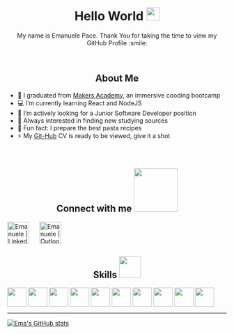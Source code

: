 <h1 align='center'> Hello World <img src = "https://raw.githubusercontent.com/MartinHeinz/MartinHeinz/master/wave.gif" width = 30px> </h1>

<p align='center' size='60px' >My name is Emanuele Pace. Thank You for taking the time to view my GitHub Profile :smile: </p>

<div align='left' size='100px'> 

<br>

<h2 align='center'> About Me </h2>


- :blue_book:  I graduated from [Makers Academy](https://www.makers.tech), an immersive cooding bootcamp
- :computer:  I’m currently learning React and NodeJS
- :office:  I’m actively looking for a Junior Software Developer position
- 🤔  Always interested in finding new studying sources
- :spaghetti: Fun fact: I prepare the best pasta recipes
- ⚡ My [Git-Hub](https://github.com/Emanuele-20/CV) CV is ready to be viewed, give it a shot


<br/>

</div>
<h2 align='center'> Connect with me <img src='https://raw.githubusercontent.com/ShahriarShafin/ShahriarShafin/main/Assets/handshake.gif' width="100px"> </h2>


  
[<img style="padding-right: 20px; padding left: 20px;" align="center" alt="Emanuele | LinkedIn" width="50px" src="https://upload.wikimedia.org/wikipedia/commons/c/c9/Linkedin.svg" target='_blank'/>](https://www.linkedin.com/in/emanuele-pace10/)
[<img style="padding-right: 20px; padding left: 20px;" align="center" alt="Emanuele | Outlook" width="50px" src="https://upload.wikimedia.org/wikipedia/commons/4/48/Outlook.com_icon.svg" />](mailto:emanuele.10b@outlook.com)



<h2 align='center'> Skills <img src = "https://media2.giphy.com/media/QssGEmpkyEOhBCb7e1/giphy.gif?cid=ecf05e47a0n3gi1bfqntqmob8g9aid1oyj2wr3ds3mg700bl&rid=giphy.gif" width = 50px> </h2>

<p align = 'left'>
<img width ='44px' align='center' src ='https://raw.githubusercontent.com/rahulbanerjee26/githubAboutMeGenerator/main/icons/html.svg'>
<img width ='44px' align='center' src ='https://raw.githubusercontent.com/rahulbanerjee26/githubAboutMeGenerator/main/icons/css.svg'>
<img width ='44px' align='center' src ='https://raw.githubusercontent.com/rahulbanerjee26/githubAboutMeGenerator/main/icons/javascript.svg'>
<img width ='44px' align='center' src ='https://raw.githubusercontent.com/rahulbanerjee26/githubAboutMeGenerator/main/icons/nodejs.svg'>
<img width ='44px' align='center' src ='https://raw.githubusercontent.com/rahulbanerjee26/githubAboutMeGenerator/main/icons/reactjs.svg'>
<img width ='44px' align='center' src ='https://raw.githubusercontent.com/rahulbanerjee26/githubAboutMeGenerator/main/icons/ruby.svg'>
<img width ='44px' align='center' src ='https://raw.githubusercontent.com/rahulbanerjee26/githubAboutMeGenerator/main/icons/jasmine.svg'>
<img width ='44px' align='center' src ='https://raw.githubusercontent.com/rahulbanerjee26/githubAboutMeGenerator/main/icons/jest.svg'>
<img width ='44px' align='center' src ='https://raw.githubusercontent.com/rahulbanerjee26/githubAboutMeGenerator/main/icons/git.svg'>
<img width ='44px' align='center' src ='https://raw.githubusercontent.com/rahulbanerjee26/githubAboutMeGenerator/main/icons/github.svg'>
<br>
</p>

------------------------------------------------------------------------------------------------------------------------------------------------



[![Ema's GitHub stats](https://github-readme-stats.vercel.app/api?username=Emanuele-20)](https://github.com/anuraghazra/github-readme-stats)
